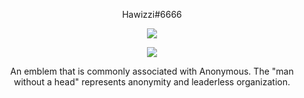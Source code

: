 <p align="center">
    Hawizzi#6666
</p>

<p align="center">
  <img src="https://github-readme-stats.vercel.app/api/top-langs/?username=Hawizzi&layout=compact&theme=midnight-purple" />
</p>

<p align="center">
  <img src="https://github-readme-stats.vercel.app/api?username=Hawizzi&show_icons=true&theme=midnight-purple" />
</p>

<p align="center">
    An emblem that is commonly associated with Anonymous. The "man without a head" represents anonymity and leaderless organization.
